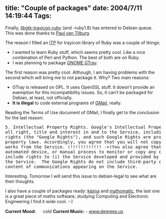 title: "Couple of packages"
date: 2004/7/11 14:19:44
Tags: 
---
<p>Finally, <a href="http://ruby-gnome2.sourceforge.jp/#Ruby%2FGtkTrayIcon+0.1.0">libgtk-trayicon-ruby</a> (and -ruby1.8) has entered to Debian queue. This was done thanks to <a href="mailto:paulvtATdebian.org">Paul van Tilburg</a>.

The reason I filled an <a href="http://lists.debian.org/debian-devel/2004/06/msg01494.html">ITP</a> for trayicon library of Ruby was a couple of things:
</p>
<ul>
<li>I wanted to learn Ruby stuff, which seems pretty cool. Like a nice combination of Perl and Python. The best of both are on Ruby.</li>
<li>I was planning to package <a href="http://fraggle.alkali.org/projects/gtray/">GNOME GTray</a>.</li>
</ul>
<p>
The first reason was pretty cool. Although, I am having problems with the second which will bring me to not package it. Why? Two main reasons:
</p>
<ul>
<li>GTray is released on GPL. It uses OpenSSL stuff. It doesn&#8217;t provide an exemption for this incompatibility issues. So, it can&#8217;t be packaged for Debian, at least, not officially.</li>
<li>
<strong>It is illegal</strong> to code external programs of <a href="http://gmail.google.com/">GMail</a>, really.</li>
</ul>
<p>
Reading the Terms of Use document of GMail, I finally get to the conclusion for the last reason:
</p>
<pre>5. Intellectual Property Rights. Google's Intellectual Property Rights. You acknowledge that Google owns
all right, title and interest in and to the Service, including without limitation all intellectual property
rights (the "Google Rights"), and such Google Rights are protected by U.S. and international intellectual
property laws. Accordingly, you agree that you will not copy, reproduce, alter, modify, or create derivative
works from the Service. (!!!!!!!!!!!! -&gt;)You also agree that you will not use any robot, spider, other
automated device, or manual process to monitor or copy any content from the Service. The Google Rights
include rights to (i) the Service developed and provided by Google; and (ii) all software associated with
the Service.  The Google Rights do not include third-party content used as part of Service, including the
content of communications appearing on the Service.</pre>
<p>
Interesting. Tomorrow I will send this issue to debian-legal to see what are their thoughts.

I also have a couple of packages ready: <a href="http://mirjami.net/%7Eville/kipina/">kipina</a> and <a href="http://www.lightlink.com/computer/math/">mathomatic</a>, the last one is a great piece of maths software, studying Computing and Electronic Engineering I find it wide cool. :-)
</p>
<strong>Current Mood:</strong> <img width="15" height="15" src="http://stat.livejournal.com/img/mood/growf/smileys/sad.gif"/> cold
<strong>Current Music:</strong>  - <a href="http://www.degrees.us">www.degrees.us</a>
